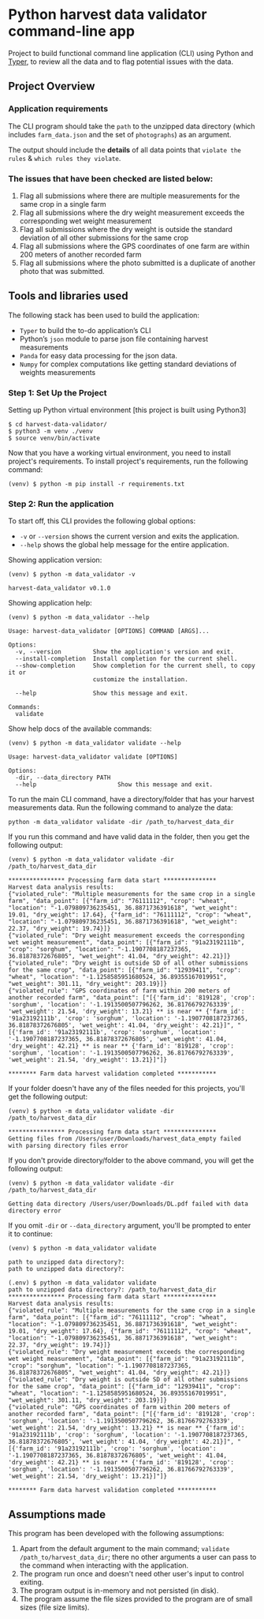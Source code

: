 # Python harvest data validator command-line app

Project to build functional command line application (CLI) using Python and [Typer](https://typer.tiangolo.com/), 
to review all the data and to flag potential issues with the data.

## Project Overview
### Application requirements
The CLI program should take the `path` to the unzipped data directory 
(which includes `farm_data.json` and the set of `photographs`) as an argument. 

The output should include the **details** of all data points that `violate the rules` & `which rules they violate`.

### The issues that have been checked are listed below:
1. Flag all submissions where there are multiple measurements for the same crop in a single farm
2. Flag all submissions where the dry weight measurement exceeds the corresponding wet weight measurement
3. Flag all submissions where the dry weight is outside the standard deviation of all other submissions for the same crop
4. Flag all submissions where the GPS coordinates of one farm are within 200 meters of another recorded farm
5. Flag all submissions where the photo submitted is a duplicate of another photo that was submitted.

## Tools and libraries used
The following stack has been used to build the application:
- `Typer` to build the to-do application’s CLI
- Python’s `json` module to parse json file containing harvest measurements
- `Panda` for easy data processing for the json data.
- `Numpy` for complex computations like getting standard deviations of weights measurements

### Step 1: Set Up the Project
Setting up Python virtual environment [this project is built using Python3]
```shell
$ cd harvest-data-validator/
$ python3 -m venv ./venv
$ source venv/bin/activate
```
Now that you have a working virtual environment, you need to install project's requirements.
To install project's requirements, run the following command:

`(venv) $ python -m pip install -r requirements.txt`

### Step 2: Run the application
To start off, this CLI provides the following global options:
- `-v` or `--version` shows the current version and exits the application.
- `--help` shows the global help message for the entire application.

Showing application version:
```shell
(venv) $ python -m data_validator -v 
     
harvest-data_validator v0.1.0
```
Showing application help:
```shell
(venv) $ python -m data_validator --help

Usage: harvest-data_validator [OPTIONS] COMMAND [ARGS]...

Options:
  -v, --version         Show the application's version and exit.
  --install-completion  Install completion for the current shell.
  --show-completion     Show completion for the current shell, to copy it or
                        customize the installation.

  --help                Show this message and exit.

Commands:
  validate
```
Show help docs of the available commands:
```shell
(venv) $ python -m data_validator validate --help

Usage: harvest-data_validator validate [OPTIONS]

Options:
  -dir, --data_directory PATH
  --help                       Show this message and exit.

```

To run the main CLI command, have a directory/folder that has your harvest measurements data.
Run the following command to analyze the data:

`python -m data_validator validate -dir /path_to/harvest_data_dir`

If you run this command and have valid data in the folder, then you get the following output:
```shell
(venv) $ python -m data_validator validate -dir /path_to/harvest_data_dir

**************** Processing farm data start ***************
Harvest data analysis results:
{"violated_rule": "Multiple measurements for the same crop in a single farm", "data_point": [{"farm_id": "76111112", "crop": "wheat", "location": "-1.079809736235451, 36.8871736391618", "wet_weight": 19.01, "dry_weight": 17.64}, {"farm_id": "76111112", "crop": "wheat", "location": "-1.079809736235451, 36.8871736391618", "wet_weight": 22.37, "dry_weight": 19.74}]}
{"violated_rule": "Dry weight measurement exceeds the corresponding wet weight measurement", "data_point": [{"farm_id": "91a23192111b", "crop": "sorghum", "location": "-1.1907708187237365, 36.81878372676805", "wet_weight": 41.04, "dry_weight": 42.21}]}
{"violated_rule": "Dry weight is outside SD of all other submissions for the same crop", "data_point": [{"farm_id": "12939411", "crop": "wheat", "location": "-1.1258585951680524, 36.89355167019951", "wet_weight": 301.11, "dry_weight": 203.19}]}
{"violated_rule": "GPS coordinates of farm within 200 meters of another recorded farm", "data_point": ["[{'farm_id': '819128', 'crop': 'sorghum', 'location': '-1.1913500507796262, 36.81766792763339', 'wet_weight': 21.54, 'dry_weight': 13.21} ** is near ** {'farm_id': '91a23192111b', 'crop': 'sorghum', 'location': '-1.1907708187237365, 36.81878372676805', 'wet_weight': 41.04, 'dry_weight': 42.21}]", "[{'farm_id': '91a23192111b', 'crop': 'sorghum', 'location': '-1.1907708187237365, 36.81878372676805', 'wet_weight': 41.04, 'dry_weight': 42.21} ** is near ** {'farm_id': '819128', 'crop': 'sorghum', 'location': '-1.1913500507796262, 36.81766792763339', 'wet_weight': 21.54, 'dry_weight': 13.21}]"]}

******** Farm data harvest validation completed ***********
```
If your folder doesn't have any of the files needed for this projects, you'll get the following output:
```shell
(venv) $ python -m data_validator validate -dir /path_to/harvest_data_dir

**************** Processing farm data start ***************
Getting files from /Users/user/Downloads/harvest_data_empty failed with parsing directory files error
```
If you don't provide directory/folder to the above command, you will get the following output:
```shell
(venv) $ python -m data_validator validate -dir /path_to/harvest_data_dir

Getting data directory /Users/user/Downloads/DL.pdf failed with data directory error
```
If you omit `-dir` or `--data_directory` argument, you'll be prompted to enter it to continue:
```shell
(venv) $ python -m data_validator validate

path to unzipped data directory?:
path to unzipped data directory?:
```
```shell
(.env) $ python -m data_validator validate
path to unzipped data directory?: /path_to/harvest_data_dir
**************** Processing farm data start ***************
Harvest data analysis results:
{"violated_rule": "Multiple measurements for the same crop in a single farm", "data_point": [{"farm_id": "76111112", "crop": "wheat", "location": "-1.079809736235451, 36.8871736391618", "wet_weight": 19.01, "dry_weight": 17.64}, {"farm_id": "76111112", "crop": "wheat", "location": "-1.079809736235451, 36.8871736391618", "wet_weight": 22.37, "dry_weight": 19.74}]}
{"violated_rule": "Dry weight measurement exceeds the corresponding wet weight measurement", "data_point": [{"farm_id": "91a23192111b", "crop": "sorghum", "location": "-1.1907708187237365, 36.81878372676805", "wet_weight": 41.04, "dry_weight": 42.21}]}
{"violated_rule": "Dry weight is outside SD of all other submissions for the same crop", "data_point": [{"farm_id": "12939411", "crop": "wheat", "location": "-1.1258585951680524, 36.89355167019951", "wet_weight": 301.11, "dry_weight": 203.19}]}
{"violated_rule": "GPS coordinates of farm within 200 meters of another recorded farm", "data_point": ["[{'farm_id': '819128', 'crop': 'sorghum', 'location': '-1.1913500507796262, 36.81766792763339', 'wet_weight': 21.54, 'dry_weight': 13.21} ** is near ** {'farm_id': '91a23192111b', 'crop': 'sorghum', 'location': '-1.1907708187237365, 36.81878372676805', 'wet_weight': 41.04, 'dry_weight': 42.21}]", "[{'farm_id': '91a23192111b', 'crop': 'sorghum', 'location': '-1.1907708187237365, 36.81878372676805', 'wet_weight': 41.04, 'dry_weight': 42.21} ** is near ** {'farm_id': '819128', 'crop': 'sorghum', 'location': '-1.1913500507796262, 36.81766792763339', 'wet_weight': 21.54, 'dry_weight': 13.21}]"]}

******** Farm data harvest validation completed ***********
```

## Assumptions made
This program has been developed with the following assumptions:
1. Apart from the default argument to the main command; `validate /path_to/harvest_data_dir`; there no other arguments 
   a user can pass to the command when interacting with the application.
2. The program run once and doesn't need other user's input to control exiting.
3. The program output is in-memory and not persisted (in disk).
4. The program assume the file sizes provided to the program are of small sizes (file size limits).
